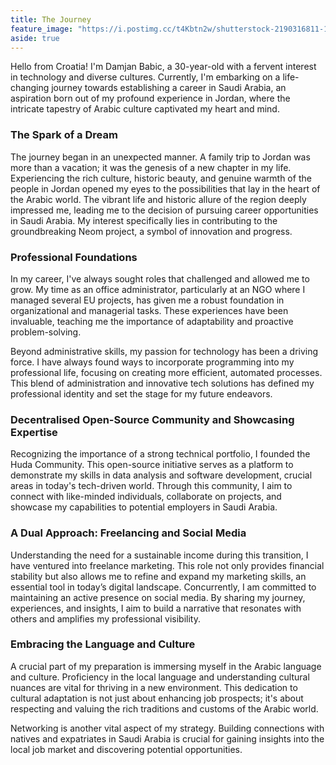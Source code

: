 ```yaml
---
title: The Journey
feature_image: "https://i.postimg.cc/t4Kbtn2w/shutterstock-2190316811-1170.webp"
aside: true
---
```


Hello from Croatia! I'm Damjan Babic, a 30-year-old with a fervent interest in technology and diverse cultures. Currently, I'm embarking on a life-changing journey towards establishing a career in Saudi Arabia, an aspiration born out of my profound experience in Jordan, where the intricate tapestry of Arabic culture captivated my heart and mind.

### The Spark of a Dream

The journey began in an unexpected manner. A family trip to Jordan was more than a vacation; it was the genesis of a new chapter in my life. Experiencing the rich culture, historic beauty, and genuine warmth of the people in Jordan opened my eyes to the possibilities that lay in the heart of the Arabic world. The vibrant life and historic allure of the region deeply impressed me, leading me to the decision of pursuing career opportunities in Saudi Arabia. My interest specifically lies in contributing to the groundbreaking Neom project, a symbol of innovation and progress.

### Professional Foundations

In my career, I've always sought roles that challenged and allowed me to grow. My time as an office administrator, particularly at an NGO where I managed several EU projects, has given me a robust foundation in organizational and managerial tasks. These experiences have been invaluable, teaching me the importance of adaptability and proactive problem-solving.

Beyond administrative skills, my passion for technology has been a driving force. I have always found ways to incorporate programming into my professional life, focusing on creating more efficient, automated processes. This blend of administration and innovative tech solutions has defined my professional identity and set the stage for my future endeavors.

### Decentralised Open-Source Community and Showcasing Expertise

Recognizing the importance of a strong technical portfolio, I founded the Huda Community. This open-source initiative serves as a platform to demonstrate my skills in data analysis and software development, crucial areas in today's tech-driven world. Through this community, I aim to connect with like-minded individuals, collaborate on projects, and showcase my capabilities to potential employers in Saudi Arabia.

### A Dual Approach: Freelancing and Social Media

Understanding the need for a sustainable income during this transition, I have ventured into freelance marketing. This role not only provides financial stability but also allows me to refine and expand my marketing skills, an essential tool in today’s digital landscape. Concurrently, I am committed to maintaining an active presence on social media. By sharing my journey, experiences, and insights, I aim to build a narrative that resonates with others and amplifies my professional visibility.

### Embracing the Language and Culture

A crucial part of my preparation is immersing myself in the Arabic language and culture. Proficiency in the local language and understanding cultural nuances are vital for thriving in a new environment. This dedication to cultural adaptation is not just about enhancing job prospects; it's about respecting and valuing the rich traditions and customs of the Arabic world.

Networking is another vital aspect of my strategy. Building connections with natives and expatriates in Saudi Arabia is crucial for gaining insights into the local job market and discovering potential opportunities.

